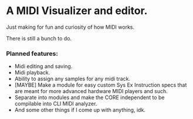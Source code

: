 # A MIDI Visualizer and editor.
Just making for fun and curiosity of how MIDI works.

There is still a bunch to do.

### Planned features:
  - Midi editing and saving.
  - Midi playback.
  - Ability to assign any samples for any midi track.
  - [MAYBE] Make a module for easy custom Sys Ex Instruction specs that are meant for more advanced hardware MIDI players and such.
  - Separate into modules and make the CORE independent to be compilable into CLI MIDI analyzer.
  - And some other things if I come up with anything, idk.
